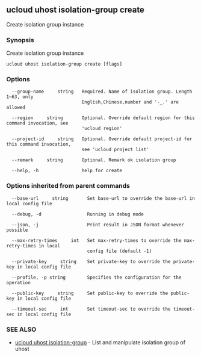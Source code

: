 

## ucloud uhost isolation-group create

Create isolation group instance

### Synopsis

Create isolation group instance

```
ucloud uhost isolation-group create [flags]
```

### Options

```
  --group-name     string   Required. Name of isolation group. Length 1~63, only
                            English,Chinese,number and '-_.' are allowed 

  --region     string       Optional. Override default region for this command invocation, see
                            'ucloud region' 

  --project-id     string   Optional. Override default project-id for this command invocation,
                            see 'ucloud project list' 

  --remark     string       Optional. Remark ok isolation group 

  --help, -h                help for create 

```

### Options inherited from parent commands

```
  --base-url     string       Set base-url to override the base-url in local config file 

  --debug, -d                 Running in debug mode 

  --json, -j                  Print result in JSON format whenever possible 

  --max-retry-times     int   Set max-retry-times to override the max-retry-times in local
                              config file (default -1) 

  --private-key     string    Set private-key to override the private-key in local config file 

  --profile, -p string        Specifies the configuration for the operation 

  --public-key     string     Set public-key to override the public-key in local config file 

  --timeout-sec     int       Set timeout-sec to override the timeout-sec in local config file 

```

### SEE ALSO

* [ucloud uhost isolation-group](developer/cli/cmd/ucloud/uhost/isolation-group)	 - List and manipulate isolation group of uhost

